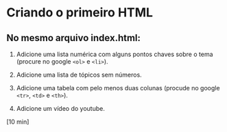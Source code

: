 # Criando o primeiro HTML

## No mesmo arquivo index.html:

1. Adicione uma lista numérica com alguns pontos chaves sobre o tema (procure no google `<ol>` e `<li>`).

2. Adicione uma lista de tópicos sem números.

3. Adicione uma tabela com pelo menos duas colunas (procude no google `<tr>`, `<td>` e `<th>`).

4. Adicione um vídeo do youtube.

[10 min]